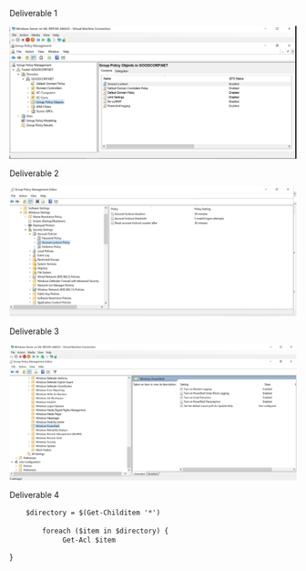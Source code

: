 Deliverable 1


![Deliverable1](Images\HW7-1.png)

Deliverable 2

![Deliverable2](Images\HW7-2.png)

Deliverable 3

![Deliverable3](Images\HW7-3.png)

Deliverable 4

        $directory = $(Get-Childitem '*')

            foreach ($item in $directory) {
                 Get-Acl $item
}


